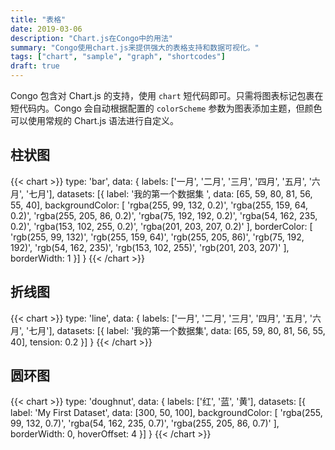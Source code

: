 ```yaml
---
title: "表格"
date: 2019-03-06
description: "Chart.js在Congo中的用法"
summary: "Congo使用chart.js来提供强大的表格支持和数据可视化。"
tags: ["chart", "sample", "graph", "shortcodes"]
draft: true
---
```


Congo 包含对 Chart.js 的支持，使用 `chart` 短代码即可。只需将图表标记包裹在短代码内。Congo 会自动根据配置的 `colorScheme` 参数为图表添加主题，但颜色可以使用常规的 Chart.js 语法进行自定义。


## 柱状图

<!-- prettier-ignore-start -->
{{< chart >}}
type: 'bar',
data: {
  labels: ['一月', '二月', '三月', '四月', '五月', '六月', '七月'],
  datasets: [{
    label: '我的第一个数据集  ',
    data: [65, 59, 80, 81, 56, 55, 40],
    backgroundColor: [
      'rgba(255, 99, 132, 0.2)',
      'rgba(255, 159, 64, 0.2)',
      'rgba(255, 205, 86, 0.2)',
      'rgba(75, 192, 192, 0.2)',
      'rgba(54, 162, 235, 0.2)',
      'rgba(153, 102, 255, 0.2)',
      'rgba(201, 203, 207, 0.2)'
    ],
    borderColor: [
      'rgb(255, 99, 132)',
      'rgb(255, 159, 64)',
      'rgb(255, 205, 86)',
      'rgb(75, 192, 192)',
      'rgb(54, 162, 235)',
      'rgb(153, 102, 255)',
      'rgb(201, 203, 207)'
    ],
    borderWidth: 1
  }]
}
{{< /chart >}}
<!-- prettier-ignore-end -->

## 折线图

<!-- prettier-ignore-start -->
{{< chart >}}
type: 'line',
data: {
  labels: ['一月', '二月', '三月', '四月', '五月', '六月', '七月'],
  datasets: [{
    label: '我的第一个数据集',
    data: [65, 59, 80, 81, 56, 55, 40],
    tension: 0.2
  }]
}
{{< /chart >}}
<!-- prettier-ignore-end -->

## 圆环图

<!-- prettier-ignore-start -->
{{< chart >}}
type: 'doughnut',
data: {
  labels: ['红', '蓝', '黄'],
  datasets: [{
    label: 'My First Dataset',
    data: [300, 50, 100],
    backgroundColor: [
      'rgba(255, 99, 132, 0.7)',
      'rgba(54, 162, 235, 0.7)',
      'rgba(255, 205, 86, 0.7)'
    ],
    borderWidth: 0,
    hoverOffset: 4
  }]
}
{{< /chart >}}
<!-- prettier-ignore-end -->
